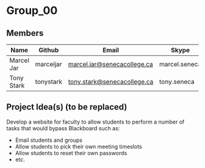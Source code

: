 # Group_00

## Members
| Name        | Github    | Email                       | Skype         |
| ----------- | --------- | --------------------------- | ------------- |
| Marcel Jar  | marceljar | marcel.jar@senecacollege.ca | marcel.seneca |
| Tony Stark  | tonystark | tony.stark@senecacollege.ca | tony.seneca   |

## Project Idea(s) (to be replaced)
Develop a website for faculty to allow students to perform a number of tasks that would bypass Blackboard such as:

- Email students and groups
- Allow students to pick their own meeting timeslots
- Allow students to reset their own passwords
- etc.